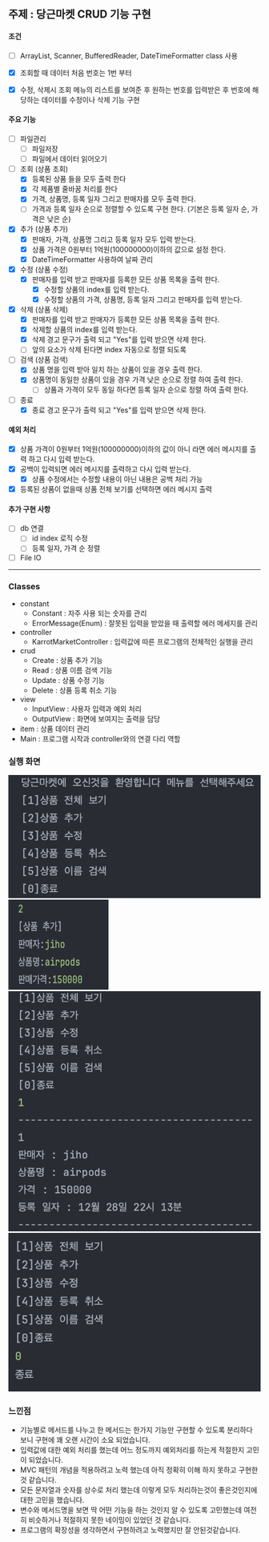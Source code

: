 ## 주제 : 당근마켓 CRUD 기능 구현

#### 조건
- [ ] ArrayList, Scanner, BufferedReader, DateTimeFormatter class 사용
- [x] 조회할 때 데이터 처음 번호는 1번 부터
- [x] 수정, 삭제시 조회 메뉴의 리스트를 보여준 후 원하는 번호를 입력받은 후 번호에 해당하는 데이터를 수정이나 삭제 기능 구현


#### 주요 기능
- [ ] 파일관리
  - [ ] 파일저장
  - [ ] 파일에서 데이터 읽어오기
- [ ] 조회 (상품 조회)
  - [x] 등록된 상품 들을 모두 출력 한다
  - [x] 각 제품별 줄바꿈 처리를 한다
  - [x] 가격, 상품명, 등록 일자 그리고 판매자를 모두 출력 한다. 
  - [ ] 가격과 등록 일자 순으로 정렬할 수 있도록 구현 한다. (기본은 등록 일자 순, 가격은 낮은 순)
- [x] 추가 (상품 추가)
    - [x] 판매자, 가격, 상품명 그리고 등록 일자 모두 입력 받는다.
    - [x] 상품 가격은 0원부터 1억원(100000000)이하의 값으로 설정 한다. 
    - [x] DateTimeFormatter 사용하여 날짜 관리
- [x] 수정 (상품 수정)
    - [x] 판매자를 입력 받고 판매자를 등록한 모든 상품 목록을 출력 한다.
      - [x] 수정할 상품의 index를 입력 받는다.
      - [x] 수정할 상품의 가격, 상품명, 등록 일자 그리고 판매자를 입력 받는다.
- [x] 삭제 (상품 삭제)
    - [x] 판매자를 입력 받고 판매자가 등록한 모든 상품 목록을 출력 한다.
    - [x] 삭제할 상품의 index를 입력 받는다.
    - [x] 삭제 경고 문구가 출력 되고 "Yes"를 입력 받으면 삭제 한다.
    - [ ] 앞의 요소가 삭제 된다면 index 자동으로 정렬 되도록
- [ ] 검색 (상품 검색)
    - [x] 상품 명을 입력 받아 일치 하는 상품이 있을 경우 출력 한다.
    - [x] 상품명이 동일한 상품이 있을 경우 가격 낮은 순으로 정렬 하여 출력 한다.
        - [ ] 상품과 가격이 모두 동일 하다면 등록 일자 순으로 정렬 하여 출력 한다.
- [ ] 종료
    - [x] 종료 경고 문구가 출력 되고 "Yes"를 입력 받으면 삭제 한다.
#### 예외 처리
- [x] 상품 가격이 0원부터 1억원(100000000)이하의 값이 아니 라면 에러 메시지를 출력 하고 다시 입력 받는다.
- [X] 공백이 입력되면 에러 메시지를 출력하고 다시 입력 받는다.
  - [x] 상품 수정에서는 수정할 내용이 아닌 내용은 공백 처리 가능
- [x] 등록된 상품이 없을때 상품 전체 보기를 선택하면 에러 메시지 출력

#### 추가 구현 사항
- [ ] db 연결
  - [ ] id index 로직 수정
  - [ ] 등록 일자, 가격 순 정렬
- [ ] File IO

---

### Classes
- constant
  - Constant : 자주 사용 되는 숫자를 관리
  - ErrorMessage(Enum) : 잘못된 입력을 받았을 때 출력할 에러 메세지를 관리
- controller
  - KarrotMarketController : 입력값에 따른 프로그램의 전체적인 실행을 관리
- crud
  - Create : 상품 추가 기능
  - Read : 상품 이름 검색 기능
  - Update : 상품 수정 기능
  - Delete : 상품 등록 취소 기능
- view
  - InputView : 사용자 입력과 예외 처리
  - OutputView : 화면에 보여지는 출력을 담당
- item : 상품 데이터 관리
- Main : 프로그램 시작과 controller와의 연결 다리 역할

### 실행 화면
<img src="image/karrot1.png">
<img src="image/karrot2.png" width="200" height="180">
<img src="image/karrot3.png">
<img src="image/karrot4.png">

### 느낀점
- 기능별로 메서드를 나누고 한 메서드는 한가지 기능만 구현할 수 있도록 분리하다 보니 구현에 꽤 오랜 시간이 소요 되었습니다.
- 입력값에 대한 예외 처리를 했는데 어느 정도까지 예외처리를 하는게 적절한지 고민이 되었습니다.
- MVC 패턴의 개념을 적용하려고 노력 했는데 아직 정확히 이해 하지 못하고 구현한 것 같습니다.
- 모든 문자열과 숫자를 상수로 처리 했는데 이렇게 모두 처리하는것이 좋은것인지에 대한 고민을 했습니다.
- 변수와 메서드명을 보면 딱 어떤 기능을 하는 것인지 알 수 있도록 고민했는데 여전히 비슷하거나 적절하지 못한 네이밍이 있었던 것 같습니다.
- 프로그램의 확장성을 생각하면서 구현하려고 노력했지만 잘 안된것같습니다.